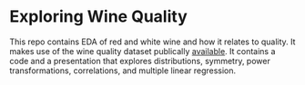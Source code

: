 # Exploring Wine Quality
This repo contains EDA of red and white wine and how it relates to quality. It makes use of the wine quality dataset publically [available](https://archive.ics.uci.edu/ml/datasets/wine+quality). It contains a code and a presentation that explores distributions, symmetry, power transformations, correlations, and multiple linear regression.
